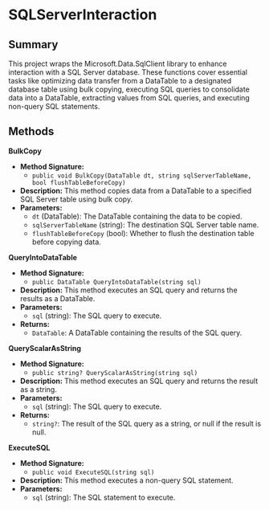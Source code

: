 # SQLServerInteraction

## Summary

This project wraps the Microsoft.Data.SqlClient library to enhance interaction with a SQL Server database. These functions cover essential tasks like optimizing data transfer from a DataTable to a designated database table using bulk copying, executing SQL queries to consolidate data into a DataTable, extracting values from SQL queries, and executing non-query SQL statements.

## Methods

**BulkCopy**

-   **Method Signature:**
    -   `public void BulkCopy(DataTable dt, string sqlServerTableName, bool flushTableBeforeCopy)`
-   **Description:** This method copies data from a DataTable to a specified SQL Server table using bulk copy.
-   **Parameters:**
    -   `dt` (DataTable): The DataTable containing the data to be copied.
    -   `sqlServerTableName` (string): The destination SQL Server table name.
    -   `flushTableBeforeCopy` (bool): Whether to flush the destination table before copying data.

**QueryIntoDataTable**

-   **Method Signature:**
    -   `public DataTable QueryIntoDataTable(string sql)`
-   **Description:** This method executes an SQL query and returns the results as a DataTable.
-   **Parameters:**
    -   `sql` (string): The SQL query to execute.
-   **Returns:**
    -   `DataTable`: A DataTable containing the results of the SQL query.

**QueryScalarAsString**

-   **Method Signature:**
    -   `public string? QueryScalarAsString(string sql)`
-   **Description:** This method executes an SQL query and returns the result as a string.
-   **Parameters:**
    -   `sql` (string): The SQL query to execute.
-   **Returns:**
    -   `string?`: The result of the SQL query as a string, or null if the result is null.

**ExecuteSQL**

-   **Method Signature:**
    -   `public void ExecuteSQL(string sql)`
-   **Description:** This method executes a non-query SQL statement.
-   **Parameters:**
    -   `sql` (string): The SQL statement to execute.
